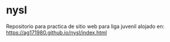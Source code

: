 # nysl
Repositorio para practica de sitio web para liga juvenil
alojado en: https://ag171980.github.io/nysl/index.html
